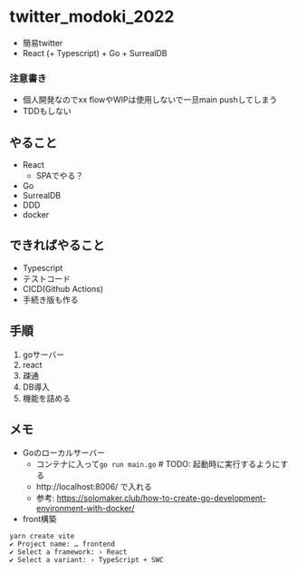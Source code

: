 # twitter_modoki_2022
- 簡易twitter
- React (+ Typescript) + Go + SurrealDB

### 注意書き
- 個人開発なのでxx flowやWIPは使用しないで一旦main pushしてしまう
- TDDもしない

## やること
- React
  - SPAでやる？
- Go
- SurrealDB
- DDD
- docker

## できればやること
- Typescript
- テストコード
- CICD(Github Actions)
- 手続き版も作る

## 手順
1. goサーバー
2. react
3. 疎通
4. DB導入
5. 機能を詰める

## メモ
- Goのローカルサーバー
  - コンテナに入って`go run main.go` # TODO: 起動時に実行するようにする
  - http://localhost:8006/ で入れる
  - 参考: https://solomaker.club/how-to-create-go-development-environment-with-docker/
- front構築
```
yarn create vite
✔ Project name: … frontend
✔ Select a framework: › React
✔ Select a variant: › TypeScript + SWC
```

